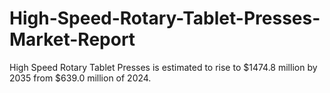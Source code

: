 # High-Speed-Rotary-Tablet-Presses-Market-Report
 High Speed Rotary Tablet Presses is estimated to rise to $1474.8 million by 2035 from $639.0 million of 2024.
